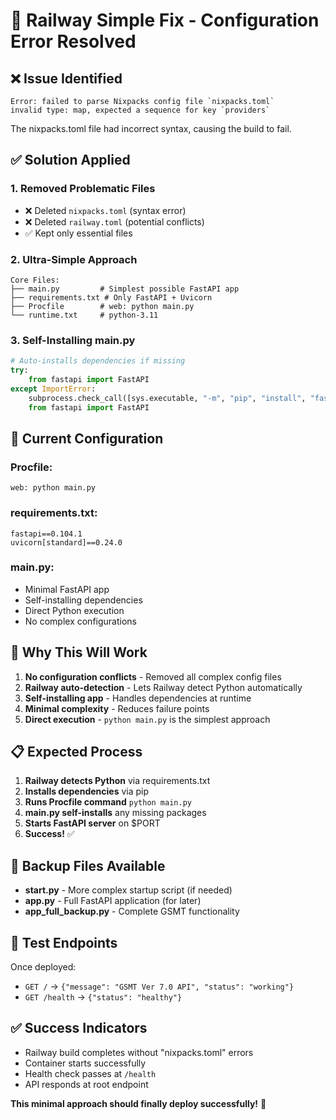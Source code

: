 # 🚂 Railway Simple Fix - Configuration Error Resolved

## ❌ **Issue Identified**
```
Error: failed to parse Nixpacks config file `nixpacks.toml`
invalid type: map, expected a sequence for key `providers`
```

The nixpacks.toml file had incorrect syntax, causing the build to fail.

## ✅ **Solution Applied**

### **1. Removed Problematic Files**
- ❌ Deleted `nixpacks.toml` (syntax error)
- ❌ Deleted `railway.toml` (potential conflicts)
- ✅ Kept only essential files

### **2. Ultra-Simple Approach**
```
Core Files:
├── main.py         # Simplest possible FastAPI app
├── requirements.txt # Only FastAPI + Uvicorn
├── Procfile        # web: python main.py
└── runtime.txt     # python-3.11
```

### **3. Self-Installing main.py**
```python
# Auto-installs dependencies if missing
try:
    from fastapi import FastAPI
except ImportError:
    subprocess.check_call([sys.executable, "-m", "pip", "install", "fastapi", "uvicorn"])
    from fastapi import FastAPI
```

## 🎯 **Current Configuration**

### **Procfile:**
```
web: python main.py
```

### **requirements.txt:**
```
fastapi==0.104.1
uvicorn[standard]==0.24.0
```

### **main.py:**
- Minimal FastAPI app
- Self-installing dependencies
- Direct Python execution
- No complex configurations

## 🚀 **Why This Will Work**

1. **No configuration conflicts** - Removed all complex config files
2. **Railway auto-detection** - Lets Railway detect Python automatically
3. **Self-installing app** - Handles dependencies at runtime
4. **Minimal complexity** - Reduces failure points
5. **Direct execution** - `python main.py` is the simplest approach

## 📋 **Expected Process**

1. **Railway detects Python** via requirements.txt
2. **Installs dependencies** via pip
3. **Runs Procfile command** `python main.py`
4. **main.py self-installs** any missing packages
5. **Starts FastAPI server** on $PORT
6. **Success!** ✅

## 🔄 **Backup Files Available**

- **start.py** - More complex startup script (if needed)
- **app.py** - Full FastAPI application (for later)
- **app_full_backup.py** - Complete GSMT functionality

## 🎯 **Test Endpoints**

Once deployed:
- `GET /` → `{"message": "GSMT Ver 7.0 API", "status": "working"}`
- `GET /health` → `{"status": "healthy"}`

## ✅ **Success Indicators**

- Railway build completes without "nixpacks.toml" errors
- Container starts successfully
- Health check passes at `/health`
- API responds at root endpoint

**This minimal approach should finally deploy successfully!** 🚀